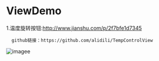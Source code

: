 # ViewDemo

1.温度旋转按钮:http://www.jianshu.com/p/2f7bfe1d7345

      github链接：https://github.com/alidili/TempControlView
      
![imagee](https://github.com/shiweigang789/ViewDemo/image/tempview.git)
      
      
